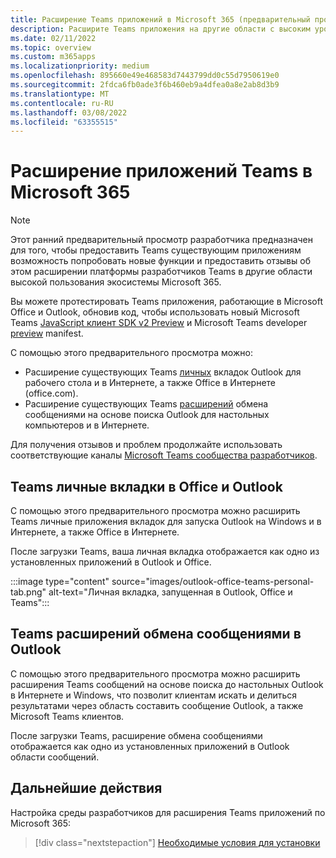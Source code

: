 ```yaml
---
title: Расширение Teams приложений в Microsoft 365 (предварительный просмотр)
description: Расширите Teams приложения на другие области с высоким уровнем Microsoft 365
ms.date: 02/11/2022
ms.topic: overview
ms.custom: m365apps
ms.localizationpriority: medium
ms.openlocfilehash: 895660e49e468583d7443799dd0c55d7950619e0
ms.sourcegitcommit: 2fdca6fb0ade3f6b460eb9a4dfea0a8e2ab8d3b9
ms.translationtype: MT
ms.contentlocale: ru-RU
ms.lasthandoff: 03/08/2022
ms.locfileid: "63355515"
---
```

# <a name="extend-teams-apps-across-microsoft-365"></a>Расширение приложений Teams в Microsoft 365

> [!NOTE]
> Этот ранний предварительный просмотр разработчика предназначен для того, чтобы предоставить Teams существующим приложениям возможность попробовать новые функции и предоставить отзывы об [](/microsoftteams/platform/feedback) этом расширении платформы разработчиков Teams в другие области высокой пользования экосистемы Microsoft 365.

Вы можете протестировать Teams приложения, работающие в Microsoft Office и Outlook, обновив код, чтобы использовать новый Microsoft Teams [JavaScript клиент SDK v2 Preview](using-teams-client-sdk-preview.md) и Microsoft Teams developer [preview](../resources/schema/manifest-schema-dev-preview.md) manifest.

С помощью этого предварительного просмотра можно:

- Расширение существующих Teams [личных](/microsoftteams/platform/tabs/how-to/create-personal-tab) вкладок Outlook для рабочего стола и в Интернете, а также Office в Интернете (office.com).
- Расширение существующих Teams [расширений](/microsoftteams/platform/messaging-extensions/how-to/search-commands/define-search-command) обмена сообщениями на основе поиска Outlook для настольных компьютеров и в Интернете.

Для получения отзывов и проблем продолжайте использовать соответствующие каналы [Microsoft Teams сообщества разработчиков](/microsoftteams/platform/feedback).

## <a name="teams-personal-tabs-in-office-and-outlook"></a>Teams личные вкладки в Office и Outlook

С помощью этого предварительного просмотра можно расширить Teams личные приложения вкладок для запуска Outlook на Windows и в Интернете, а также Office в Интернете.

После загрузки Teams, ваша личная вкладка отображается как одно из установленных приложений в Outlook и Office.

:::image type="content" source="images/outlook-office-teams-personal-tab.png" alt-text="Личная вкладка, запущенная в Outlook, Office и Teams":::

## <a name="teams-messaging-extensions-in-outlook"></a>Teams расширений обмена сообщениями в Outlook

С помощью этого предварительного просмотра можно расширить расширения Teams сообщений на основе поиска до настольных Outlook в Интернете и Windows, что позволит клиентам искать и делиться результатами через область составить сообщение Outlook, а также Microsoft Teams клиентов.

После загрузки Teams, расширение обмена сообщениями отображается как одно из установленных приложений в Outlook области сообщений.

## <a name="next-steps"></a>Дальнейшие действия

Настройка среды разработчиков для расширения Teams приложений по Microsoft 365:

> [!div class="nextstepaction"]
> [Необходимые условия для установки](prerequisites.md)
